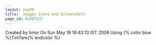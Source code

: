 ```yaml
---
layout: xap96
title:  Images Icons and Screenshots
page_id: 61867237
---
```


Created by limor
 On Sun May 18 19:43:13 IDT 2008
Using
{% color blue %}TimTam{% endcolor %}
